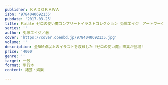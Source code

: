 ```yaml
---
publisher: ＫＡＤＯＫＡＷＡ
isbn: '9784040692135'
pubdate: '2017-03-25'
title: Finale ゼロの使い魔コンプリートイラストコレクション 兎塚エイジ　アートワークス
series: ''
author: 兎塚エイジ／著
cover: 'https://cover.openbd.jp/9784040692135.jpg'
volume: ''
description: 全500点以上のイラストを収録した『ゼロの使い魔』画集が登場！
price: '4000'
genre: ''
target: 一般
format: 単行本
content: 諸芸・娯楽

---
```

